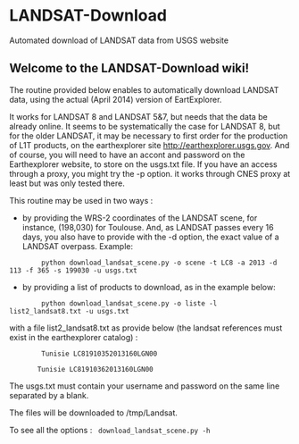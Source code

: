 LANDSAT-Download
================

Automated download of LANDSAT data from USGS website

## Welcome to the LANDSAT-Download wiki!

The routine provided below enables to automatically download LANDSAT data, using the actual (April 2014) version of EartExplorer.


It works for LANDSAT 8 and LANDSAT 5&7, but needs that the data be already online. It seems to be systematically the case for LANDSAT 8, but for the older LANDSAT, it may be necessary to first order for the production of L1T products, on the earthexplorer site http://earthexplorer.usgs.gov. And of course, you will need to have an accont and password on the Earthexplorer website, to store on the usgs.txt file. If you have an access through a proxy, you might try the -p option. it works through CNES proxy at least but was only tested there.

This routine may be used in two ways :

- by providing the WRS-2 coordinates of the LANDSAT scene, for instance, (198,030) for Toulouse. And, as LANDSAT passes every 16 days, you also have to provide with the -d option, the exact value of a LANDSAT overpass. Example:

`        python download_landsat_scene.py -o scene -t LC8 -a 2013 -d 113 -f 365 -s 199030 -u usgs.txt`

- by providing a list of products to download, as in the example below:

`        python download_landsat_scene.py -o liste -l list2_landsat8.txt -u usgs.txt`

with a file list2_landsat8.txt as provide below (the landsat references must exist in the earthexplorer catalog) :

 `        Tunisie LC81910352013160LGN00`

  `       Tunisie LC81910362013160LGN00`

The usgs.txt must contain your username and password on the same line separated by a blank.

The files will be downloaded to /tmp/Landsat. 

To see all the options : 
       ` download_landsat_scene.py -h`

